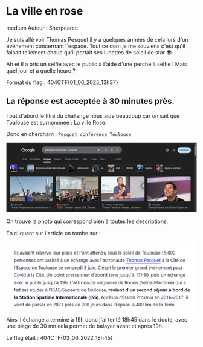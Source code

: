 # La ville en rose
medium
Auteur : Sherpearce

Je suis allé voir Thomas Pesquet il y a quelques années de cela lors d'un événement concernant l'espace. Tout ce dont je me souviens c'est qu'il faisait tellement chaud qu'il portait ses lunettes de soleil de star 😎.

Ah et il a pris un selfie avec le public à l'aide d'une perche à selfie ! Mais quel jour et à quelle heure ?

Format du flag : 404CTF{01_06_2025_13h37}

La réponse est acceptée à 30 minutes près.
---

Tout d'abord le titre du challenge nous aide beaucoup car on sait que Toulouse est surnommée : La ville Rose. 

Donc en cherchant : `Pesquet conférence Toulouse`

![alt text](recherche.png)

On trouve la photo qui correspond bien à toutes les descriptions. 

En cliquant sur l'article on tombe sur : 

![alt text](article.png)

Ainsi l'échange a terminé à 19h donc j'ai tenté 18h45 dans le doute, avec une plage de 30 mn cela permet de balayer avant et après 19h. 

Le flag était : 404CTF{03_06_2022_18h45}